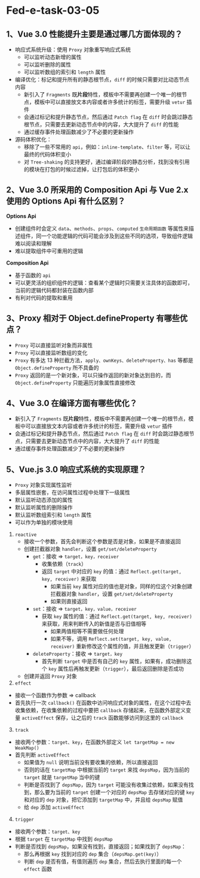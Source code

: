 # Fed-e-task-03-05

## 1、Vue 3.0 性能提升主要是通过哪几方面体现的？

* 响应式系统升级：使用 `Proxy` 对象重写响应式系统
  * 可以监听动态新增的属性
  * 可以监听删除的属性
  * 可以监听数组的索引和 `length` 属性
* 编译优化：标记和提升所有的静态根节点，`diff` 的时候只需要对比动态节点内容
  * 新引入了 `Fragments` 既**片段**特性，模板中不需要再创建一个唯一的根节点，模板中可以直接放文本内容或者许多统计的标签，需要升级 `vetur` 插件
  * 会通过标记和提升静态节点，然后通过 `Patch flag` 在 `diff` 时会跳过静态根节点，只需要去更新动态节点中的内容，大大提升了 `diff` 的性能
  * 通过缓存事件处理函数减少了不必要的更新操作
* 源码体积优化：
  * 移除了一些不常用的 `api`，例如：`inline-template`、`filter` 等，可以让最终的代码体积变小
  * 对 `Tree-shaking` 的支持更好，通过编译阶段的静态分析，找到没有引用的模块在打包的时候过滤掉，让打包后的体积更小

## 2、Vue 3.0 所采用的 Composition Api 与 Vue 2.x 使用的 Options Api 有什么区别？

**Options Api**
* 创建组件时会定义 `data`、`methods`、`props`、`computed` `生命周期函数` 等属性来描述组件，同一个功能逻辑的代码可能会涉及到这些不同的选项，导致组件逻辑难以阅读和理解
* 难以提取组件中可重用的逻辑

**Composition Api**
* 基于函数的 `api`
* 可以更灵活的组织组件的逻辑：查看某个逻辑时只需要关注具体的函数即可，当前的逻辑代码都封装在函数内部
* 有利对代码的提取和重用

## 3、Proxy 相对于 Object.defineProperty 有哪些优点？

* `Proxy` 可以直接监听对象而非属性
* `Proxy` 可以直接监听数组的变化
* `Proxy` 有多达 13 种拦截方法，`apply、ownKeys、deleteProperty、has` 等都是 `Object.defineProperty` 所不具备的
* `Proxy` 返回的是一个新对象，可以只操作返回的新对象达到目的，而 `Object.defineProperty` 只能遍历对象属性直接修改

## 4、Vue 3.0 在编译方面有哪些优化？

* 新引入了 `Fragments` 既**片段**特性，模板中不需要再创建一个唯一的根节点，模板中可以直接放文本内容或者许多统计的标签，需要升级 `vetur` 插件
* 会通过标记和提升静态节点，然后通过 `Patch flag` 在 `diff` 时会跳过静态根节点，只需要去更新动态节点中的内容，大大提升了 `diff` 的性能
* 通过缓存事件处理函数减少了不必要的更新操作

## 5、Vue.js 3.0 响应式系统的实现原理？

* `Proxy` 对象实现属性监听
* 多层属性嵌套，在访问属性过程中处理下一级属性
* 默认监听动态添加的属性
* 默认监听属性的删除操作
* 默认监听数组索引和 `length` 属性
* 可以作为单独的模块使用

1. `reactive`
   * 接收一个参数，首先会判断这个参数是否是对象，如果是不直接返回
   * 创建拦截器对象 `handler`，设置 `get/set/deleteProperty`
     * `get`：接收 => `target，key，receiver`
       * 收集依赖（`track`）
       * 返回 `target` 中对应的 `key` 的值：通过 `Reflect.get(target, key, receiver)` 来获取
         * 如果当前 `key` 属性对应的值也是对象，同样的位这个对象创建拦截器对象 `handler`，设置 `get/set/deleteProperty`
         * 如果则直接返回
     * `set`：接收 => `target，key，value，receiver`
       * 获取 `key` 属性的值：通过 `Reflect.get(target, key, receiver)` 来获取，用来判断传入的新值是否与旧值相等
         * 如果两值相等不需要做任何处理
         * 如果不等，调用 `Reflect.set(target, key, value, receiver)` 重新修改这个属性的值，并且触发更新（`trigger`）
     * `deleteProperty`：接收 => `target，key`
       * 首先判断 `target` 中是否有自己的 `key` 属性，如果有，成功删除这个 `key` 属性后再触发更新（`trigger`），最后返回删除是否成功
   * 创建并返回 `Proxy` 对象
2. `effect`
  * 接收一个函数作为参数 => callback
  * 首先执行一次 `callback()` 在函数中访问响应式对象的属性，在这个过程中去收集依赖，在收集依赖的过程中要把 `callback` 存储起来，在函数外部定义变量 `activeEffect` 保存，让之后的 `track` 函数能够访问到这里的 `callback`
3. `track`
  * 接收两个参数：`target、key`，在函数外部定义 `let targetMap = new WeakMap()`
  * 首先判断 `activeEffect`
    * 如果值为 `null` 说明当前没有要收集的依赖，所以直接返回
    * 否则的话在 `targetMap` 中根据当前的 `target` 来找 `depsMap`，因为当前的 `target` 就是 `targetMap` 当中的键
    * 判断是否找到了 `depsMap`，因为 `target` 可能没有收集过依赖，如果没有找到，那么要为当前的 `target` 创建一个对应的 `depsMap` 去存储对应的键 `key` 和对应的 `dep` 对象，把它添加到 `targetMap` 中，并且给 `depsMap` 赋值
    * 给 `dep` 添加 `activeEffect`
4. `trigger`
  * 接收两个参数：`target、key`
  * 根据 `target` 在 `targetMap` 中找到 `depsMap`
  * 判断是否找到 `depsMap`，如果没有找到，直接返回；如果找到了 `depsMap`：
    * 那么再根据 `key` 找到对应的 `dep` 集合（`depsMap.get(key)`）
    * 判断 `dep` 是否有值，有值则遍历 `dep` 集合，然后去执行里面的每一个 `effect` 函数